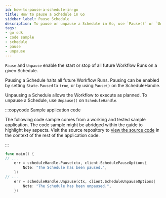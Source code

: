 ```yaml
---
id: how-to-pause-a-schedule-in-go
title: How to pause a Schedule in Go
sidebar_label: Pause Schedule
description: To pause or unpause a Schedule in Go, use `Pause()` or `Unpause()` on the `ScheduleHandle`.
tags:
- go sdk
- code sample
- schedule
- pause
- unpause
---
```


<!-- DO NOT EDIT THIS FILE DIRECTLY.
THIS FILE IS GENERATED from https://github.com/temporalio/documentation-samples-go/blob/main/schedule/pause/main_dacx.go. -->

`Pause` and `Unpause` enable the start or stop of all future Workflow Runs on a given Schedule.

Pausing a Schedule halts all future Workflow Runs.
Pausing can be enabled by setting `State.Paused` to `true`, or by using `Pause()` on the ScheduleHandle.

Unpausing a Schedule allows the Workflow to execute as planned.
To unpause a Schedule, use `Unpause()` on `ScheduleHandle`.

:::copycode Sample application code

The following code sample comes from a working and tested sample application.
The code sample might be abridged within the guide to highlight key aspects.
Visit the source repository to [view the source code](https://github.com/temporalio/documentation-samples-go/blob/main/schedule/pause/main_dacx.go) in the context of the rest of the application code.

:::

```go
func main() {
// ...
	err = scheduleHandle.Pause(ctx, client.SchedulePauseOptions{
		Note: "The Schedule has been paused.",
	})
// ...
	err = scheduleHandle.Unpause(ctx, client.ScheduleUnpauseOptions{
		Note: "The Schedule has been unpaused.",
	})
```
